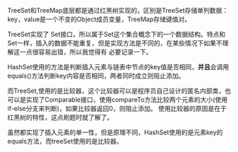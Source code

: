 TreeSet和TreeMap底层都是通过红黑树实现的，区别是TreeSet存储单列数据：key，value是一个不变的Object成员变量，TreeMap存储键值对。

TreeSet实现了 Set接口，所以属于Set这个集合概念下的一个数据结构。特点和Set一样，插入的数据不能重复，但是实现方法是不同的，在某些情况下如果不理解这一点很容易出错，所以我觉得有
必要记录一下。

HashSet使用的方法是判断插入元素与链表中节点的key值是否相同，**并且**会调用equals()方法判断key内容是否相同，两者同时成立则阻止添加。

而TreeSet,使用的是比较器，这个比较器可以是程序员自己设计的匿名内部类，也可以是实现了Comparable接口，使用compareTo方法比较两个元素的大小(使用if-else分支来判断)，如果比较器返回0，则阻止添加。
使用比较器的原因是在于红黑树的特性，这点刷题时就了解了。

虽然都实现了插入元素的单一性，但是原理不同，HashSet使用的是元素key的equals方法，而treeSet使用的是比较器。
